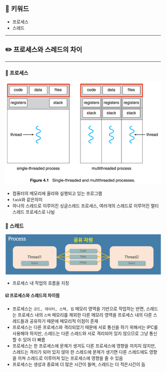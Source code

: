 ## 📓 키워드

- 프로세스
- 스레드

---

## ✏️ 프로세스와 스레드의 차이

---

### 💭 프로세스

![img.png](img/프로세스구조.png)

- 컴퓨터의 메모리에 올라와 실행되고 있는 프로그램
- `task`와 같은의미
- 하나의 스레드로 이루어진 싱글스레드 프로세스, 여러개의 스레드로 이루어진 멀티스레드 프로세스로 나뉨

### 💭 스레드

![img_1.png](img/스레드구조.png)

- 프로세스 내 작업의 흐름을 지칭

#### ☑️ 프로세스와 스레드의 차이점

- 프로세스는 `코드, 데이터, 스택, 힙` 메모리 영역을 기반으로 작업하는 반면, 스레드는 프로세스 내의 `스택` 메모리를 제외한 다른 메모리 영역을 프로세스 내의 다른 스레드들과 공유하기 때문에 메모리적 이점이 존재
- 프로세스는 다른 프로세스와 격리되었기 때문에 서로 통신을 하기 위해서는 IPC를 사용해야 하지만, 스레드는 다른 스레드와 서로 격리되어 있지 않으므로 그냥 통신할 수 있어 더 빠름
- 프로세스는 한 프로세스에 문제가 생겨도 다른 프로세스에 영향을 끼치지 않지만, 스레드는 격리가 되어 있지 않아 한 스레드에 문제가 생기면 다른 스레드에도 영향을 끼쳐 스레드로 이루어져 있는 프로세스에 영향을 줄 수 있음
- 프로세스는 생성과 종료에 더 많은 시간이 들며, 스레드는 더 적은시간이 듬